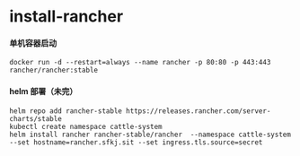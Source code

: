 # install-rancher

#### 单机容器启动

```text
docker run -d --restart=always --name rancher -p 80:80 -p 443:443 rancher/rancher:stable
```

#### helm 部署（未完）

```text
helm repo add rancher-stable https://releases.rancher.com/server-charts/stable
kubectl create namespace cattle-system
helm install rancher rancher-stable/rancher  --namespace cattle-system  --set hostname=rancher.sfkj.sit --set ingress.tls.source=secret
```



